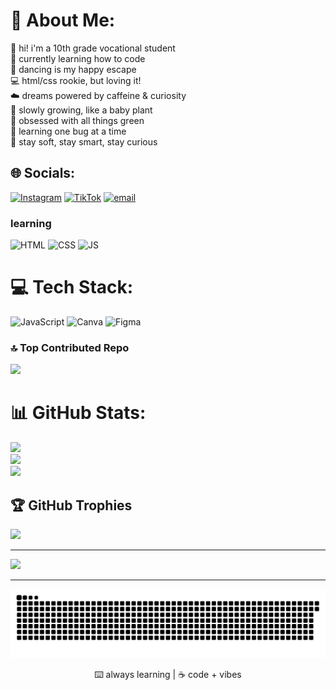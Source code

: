 # 💫 About Me:
🌱 hi! i'm a 10th grade vocational student  <br>🌿 currently learning how to code  <br>💃 dancing is my happy escape  <br>💻 html/css rookie, but loving it!  <br>☁️ dreams powered by caffeine & curiosity  <br>🌲 slowly growing, like a baby plant  <br>📗 obsessed with all things green  <br>🧠 learning one bug at a time  <br>🍃 stay soft, stay smart, stay curious


## 🌐 Socials:
[![Instagram](https://img.shields.io/badge/Instagram-%23E4405F.svg?logo=Instagram&logoColor=white)](https://instagram.com/vinpawss) [![TikTok](https://img.shields.io/badge/TikTok-%23000000.svg?logo=TikTok&logoColor=white)](https://tiktok.com/@fujinadasakuya) [![email](https://img.shields.io/badge/Email-D14836?logo=gmail&logoColor=white)](mailto:finokorean@gmail.com) 

### learning 
![HTML](https://img.shields.io/badge/html-E44D26?style=for-the-badge&logo=html5&logoColor=fff)
![CSS](https://img.shields.io/badge/css-1572B6?style=for-the-badge&logo=css3&logoColor=fff)
![JS](https://img.shields.io/badge/javascript-F7DF1E?style=for-the-badge&logo=javascript&logoColor=000)


# 💻 Tech Stack:
![JavaScript](https://img.shields.io/badge/javascript-%23323330.svg?style=for-the-badge&logo=javascript&logoColor=%23F7DF1E) ![Canva](https://img.shields.io/badge/Canva-%2300C4CC.svg?style=for-the-badge&logo=Canva&logoColor=white) ![Figma](https://img.shields.io/badge/figma-%23F24E1E.svg?style=for-the-badge&logo=figma&logoColor=white)

### 🔝 Top Contributed Repo
![](https://github-contributor-stats.vercel.app/api?username=mabelvinn&limit=5&theme=rose&combine_all_yearly_contributions=true)

# 📊 GitHub Stats:
![](https://github-readme-stats.vercel.app/api?username=mabelvinn&theme=transparent&hide_border=true&include_all_commits=false&count_private=false)<br/>
![](https://nirzak-streak-stats.vercel.app/?user=mabelvinn&theme=transparent&hide_border=true)<br/>
![](https://github-readme-stats.vercel.app/api/top-langs/?username=mabelvinn&theme=transparent&hide_border=true&include_all_commits=false&count_private=false&layout=compact)

## 🏆 GitHub Trophies
![](https://github-profile-trophy.vercel.app/?username=mabelvinn&theme=radical&no-frame=true&no-bg=true&margin-w=4)


---
[![](https://visitcount.itsvg.in/api?id=mabelvinn&icon=7&color=10)](https://visitcount.itsvg.in)

<!-- Proudly created with GPRM ( https://gprm.itsvg.in ) -->

---

![snake gif](https://github.com/mabelvinn/mabelvinn/blob/output/github-snake-dark.svg)

<p align="center">
  ⌨️ always learning | ☕ code + vibes 

<!---
mabelvinn/mabelvinn is a ✨ special ✨ repository because its `README.md` (this file) appears on your GitHub profile.
You can click the Preview link to take a look at your changes.
--->
